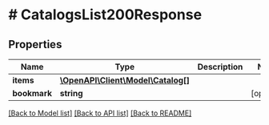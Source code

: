 # # CatalogsList200Response

## Properties

Name | Type | Description | Notes
------------ | ------------- | ------------- | -------------
**items** | [**\OpenAPI\Client\Model\Catalog[]**](Catalog.md) |  |
**bookmark** | **string** |  | [optional]

[[Back to Model list]](../../README.md#models) [[Back to API list]](../../README.md#endpoints) [[Back to README]](../../README.md)

